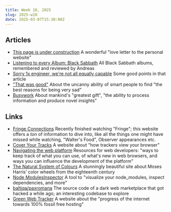 ```yaml
---
title: Week 10, 2025
slug: 2025-w10
date: 2025-03-07T15:30:00Z
---
```


## Articles

- [This page is under construction](https://localghost.dev/blog/this-page-is-under-construction/)
  A wonderful "love letter to the personal website"
- [Listening to every Album: Black Sabbath](https://82mhz.net/posts/2025/03/listening-to-every-album-black-sabbath/)
  All Black Sabbath albums, remembered and reviewed by Andreas
- [Sorry 1x engineer, we're not all equally capable](https://dusanmitrovic.rs/blog/post/2024-06-13/Sorry-1x-engineer-we're-not-all-equally-capable)
  Some good points in that article
- ["That was good"](https://www.lkhrs.com/blog/2025/that-was-good/)
  About the uncanny ability of smart people to find "the best reasons for being very sad"
- [Busywork](https://www.markpitblado.me/blog/busywork/)
  About mankind's "greatest gift", "the ability to process information and produce novel insights"

## Links

- [Fringe Connections](https://www.fringeconnections.com)
  Recently finished watching "Fringe"; this website offers a _ton_ of information to dive into, like all the things one might have missed while watching, "Walter's Food", Observer appearances etc.
- [Cover Your Tracks](https://coveryourtracks.eff.org)
  A website about "how trackers view your browser"
- [Navigating the web platform](https://patrickbrosset.com/lab/navigating-the-web-platform/)
  Resources for web developers: "ways to keep track of what you can use, of what's new in web browsers, and ways you can influence the development of the platform"
- [The Natural System of Colours](https://www.c82.net/natural-colors/)
  A stunningly beautiful site about Moses Harris’ color wheels from the eighteenth century
- [Node ModulesInspector](https://node-modules.dev)
  A tool to "visualize your node_modules, inspect dependencies, and more"
- [baltiqa/paxromana](https://github.com/baltiqa/paxromana)
  The source code of a dark web marketplace that got hacked a while ago; an interesting codebase to explore
- [Green Web Tracker](https://tracker.greenweb.org)
  A website about the "progress of the internet towards 100% fossil free hosting"
